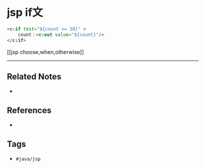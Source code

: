 # jsp if文
```html
<c:if test="${count >= 10}" >
	count：<c:out value="${count}"/>
</c:if>
```

[[jsp choose,when,otherwise]]

---
## Related Notes
- 

## References
- 

## Tags
- `#java/jsp` 